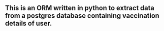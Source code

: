 ## This is an ORM written in python to extract data from a postgres database containing vaccination details of user. 
